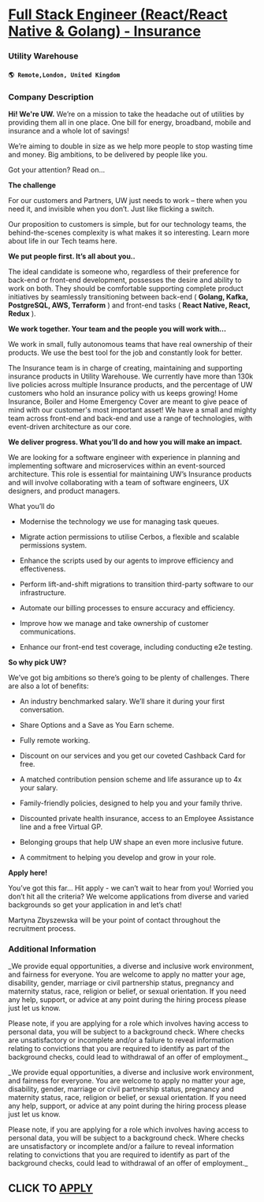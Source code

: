 # [Full Stack Engineer (React/React Native & Golang) - Insurance](https://www.remotewlb.com/apply/full-stack-engineer-react-react-native-golang-insurance)  
### Utility Warehouse  
#### `🌎 Remote,London, United Kingdom`  

### **Company Description**

 **Hi! We're UW.** We’re on a mission to take the headache out of utilities by providing them all in one place. One bill for energy, broadband, mobile and insurance and a whole lot of savings!

We’re aiming to double in size as we help more people to stop wasting time and money. Big ambitions, to be delivered by people like you.

Got your attention? Read on…

**The challenge**

For our customers and Partners, UW just needs to work – there when you need it, and invisible when you don’t. Just like flicking a switch.  
  
Our proposition to customers is simple, but for our technology teams, the behind-the-scenes complexity is what makes it so interesting. Learn more about life in our Tech teams here.

**We put people first. It’s all about you..**

The ideal candidate is someone who, regardless of their preference for back-end or front-end development, possesses the desire and ability to work on both. They should be comfortable supporting complete product initiatives by seamlessly transitioning between back-end ( **Golang, Kafka, PostgreSQL, AWS, Terraform** ) and front-end tasks ( **React Native, React, Redux** ).

**We work together. Your team and the people you will work with…**

We work in small, fully autonomous teams that have real ownership of their products. We use the best tool for the job and constantly look for better.

The Insurance team is in charge of creating, maintaining and supporting insurance products in Utility Warehouse. We currently have more than 130k live policies across multiple Insurance products, and the percentage of UW customers who hold an insurance policy with us keeps growing! Home Insurance, Boiler and Home Emergency Cover are meant to give peace of mind with our customer's most important asset! We have a small and mighty team across front-end and back-end and use a range of technologies, with event-driven architecture as our core.

**We deliver progress. What you’ll do and how you will make an impact.**

We are looking for a software engineer with experience in planning and implementing software and microservices within an event-sourced architecture. This role is essential for maintaining UW’s Insurance products and will involve collaborating with a team of software engineers, UX designers, and product managers.

What you’ll do

  * Modernise the technology we use for managing task queues.

  * Migrate action permissions to utilise Cerbos, a flexible and scalable permissions system.

  * Enhance the scripts used by our agents to improve efficiency and effectiveness.

  * Perform lift-and-shift migrations to transition third-party software to our infrastructure.

  * Automate our billing processes to ensure accuracy and efficiency.

  * Improve how we manage and take ownership of customer communications.

  * Enhance our front-end test coverage, including conducting e2e testing.

**So why pick UW?**

We’ve got big ambitions so there’s going to be plenty of challenges. There are also a lot of benefits:

  * An industry benchmarked salary. We’ll share it during your first conversation.

  * Share Options and a Save as You Earn scheme.

  * Fully remote working.

  * Discount on our services and you get our coveted Cashback Card for free. 

  * A matched contribution pension scheme and life assurance up to 4x your salary.

  * Family-friendly policies, designed to help you and your family thrive.

  * Discounted private health insurance, access to an Employee Assistance line and a free Virtual GP.

  * Belonging groups that help UW shape an even more inclusive future.

  * A commitment to helping you develop and grow in your role.

**Apply here!**

You’ve got this far… Hit apply - we can’t wait to hear from you! Worried you don’t hit all the criteria? We welcome applications from diverse and varied backgrounds so get your application in and let’s chat!

Martyna Zbyszewska will be your point of contact throughout the recruitment process.

###  **Additional Information**

 _We provide equal opportunities, a diverse and inclusive work environment, and fairness for everyone. You are welcome to apply no matter your age, disability, gender, marriage or civil partnership status, pregnancy and maternity status, race, religion or belief, or sexual orientation. If you need any help, support, or advice at any point during the hiring process please just let us know.  
  
Please note, if you are applying for a role which involves having access to personal data, you will be subject to a background check. Where checks are unsatisfactory or incomplete and/or a failure to reveal information relating to convictions that you are required to identify as part of the background checks, could lead to withdrawal of an offer of employment._

 _We provide equal opportunities, a diverse and inclusive work environment, and fairness for everyone. You are welcome to apply no matter your age, disability, gender, marriage or civil partnership status, pregnancy and maternity status, race, religion or belief, or sexual orientation. If you need any help, support, or advice at any point during the hiring process please just let us know.  
  
Please note, if you are applying for a role which involves having access to personal data, you will be subject to a background check. Where checks are unsatisfactory or incomplete and/or a failure to reveal information relating to convictions that you are required to identify as part of the background checks, could lead to withdrawal of an offer of employment._

  
## CLICK TO [APPLY](https://www.remotewlb.com/apply/full-stack-engineer-react-react-native-golang-insurance)

